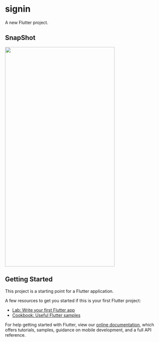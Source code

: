 # signin

A new Flutter project.
## SnapShot
<img src = "https://github.com/Aaris-Kazi/WhatsApp-Clone/blob/master/whatsapp.gif" height = 720, width = 360>


## Getting Started

This project is a starting point for a Flutter application.

A few resources to get you started if this is your first Flutter project:

- [Lab: Write your first Flutter app](https://flutter.dev/docs/get-started/codelab)
- [Cookbook: Useful Flutter samples](https://flutter.dev/docs/cookbook)

For help getting started with Flutter, view our
[online documentation](https://flutter.dev/docs), which offers tutorials,
samples, guidance on mobile development, and a full API reference.
